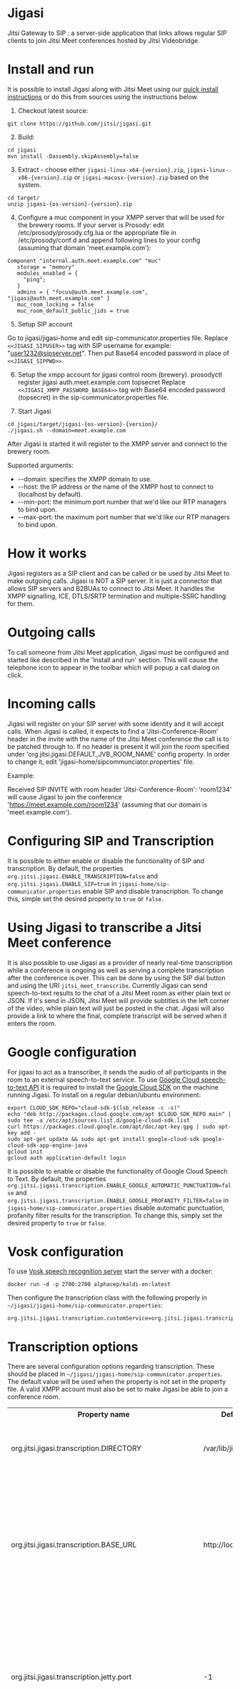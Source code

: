 Jigasi
======

Jitsi Gateway to SIP : a server-side application that links allows regular SIP clients to join Jitsi Meet conferences hosted by Jitsi Videobridge.

Install and run
============

It is possible to install Jigasi along with Jitsi Meet using our [quick install instructions] or do this from sources using the instructions below.

[quick install instructions]: https://github.com/jitsi/jitsi-meet/blob/master/doc/quick-install.md

1. Checkout latest source:
 
 ```
 git clone https://github.com/jitsi/jigasi.git
 ```
2. Build:

 ```
 cd jigasi
 mvn install -Dassembly.skipAssembly=false
 ```

3. Extract - choose either `jigasi-linux-x64-{version}.zip`, `jigasi-linux-x86-{version}.zip` or `jigasi-macosx-{version}.zip` based on the system.

 ```
 cd target/
 unzip jigasi-{os-version}-{version}.zip
 ```

4. Configure a muc component in your XMPP server that will be used for the brewery rooms. If your server is Prosody: edit /etc/prosody/prosody.cfg.lua or the appropriate file in /etc/prosody/conf.d and append following lines to your config (assuming that domain 'meet.example.com'):

 ```
Component "internal.auth.meet.example.com" "muc"
    storage = "memory"
    modules_enabled = {
      "ping";
    }
    admins = { "focus@auth.meet.example.com", "jigasi@auth.meet.example.com" }
    muc_room_locking = false
    muc_room_default_public_jids = true 
 ```

5. Setup SIP account

 Go to jigasi/jigasi-home and edit sip-communicator.properties file. Replace ```<<JIGASI_SIPUSER>>``` tag with SIP username for example: "user1232@sipserver.net". Then put Base64 encoded password in place of ```<<JIGASI_SIPPWD>>```.

6. Setup the xmpp account for jigasi control room (brewery).
    prosodyctl register jigasi auth.meet.example.com topsecret
    Replace ```<<JIGASI_XMPP_PASSWORD_BASE64>>``` tag with Base64 encoded password (topsecret) in the sip-communicator.properties file.

6. Start Jigasi
 
 ```
 cd jigasi/target/jigasi-{os-version}-{version}/
 ./jigasi.sh --domain=meet.example.com
 ```
After Jigasi is started it will register to the XMPP server and connect to the brewery room.

Supported arguments:
 * --domain: specifies the XMPP domain to use.
 * --host: the IP address or the name of the XMPP host to connect to (localhost by default).
 * --min-port: the minimum port number that we'd like our RTP managers to bind upon.
 * --max-port: the maximum port number that we'd like our RTP managers to bind upon.

How it works
============

Jigasi registers as a SIP client and can be called or be used by Jitsi Meet to make outgoing calls. Jigasi is NOT a SIP server. It is just a connector that allows SIP servers and B2BUAs to connect to Jitsi Meet. It handles the XMPP signalling, ICE, DTLS/SRTP termination and multiple-SSRC handling for them.

Outgoing calls
==============

To call someone from Jitsi Meet application, Jigasi must be configured and started like described in the 'Install and run' section. This will cause the telephone icon to appear in the toolbar which will popup a call dialog on click.

Incoming calls
==============

Jigasi will register on your SIP server with some identity and it will accept calls. When Jigasi is called, it expects to find a 'Jitsi-Conference-Room' header in the invite with the name of the Jitsi Meet conference the call is to be patched through to. If no header is present it will join the room specified under 'org.jitsi.jigasi.DEFAULT_JVB_ROOM_NAME' config property. In order to change it, edit 'jigasi-home/sipcommunciator.properties' file.

Example:

Received SIP INVITE with room header 'Jitsi-Conference-Room': 'room1234' will cause Jigasi to join the conference 'https://meet.example.com/room1234' (assuming that our domain is 'meet.example.com').

Configuring SIP and Transcription
=======================================

It is possible to either enable or disable the functionality of SIP and 
transcription. By default, the properties 
`org.jitsi.jigasi.ENABLE_TRANSCRIPTION=false` 
and 
`org.jitsi.jigasi.ENABLE_SIP=true` 
in
`jigasi-home/sip-communicator.properties` 
enable SIP and disable transcription. To change this, simple set the desired
property to `true` or `false`.


Using Jigasi to transcribe a Jitsi Meet conference
==================================================

It is also possible to use Jigasi as a provider of nearly real-time transcription
while a conference is ongoing as well as serving a complete transcription
after the conference is over. This can be done by using the SIP dial button and 
using the URI `jitsi_meet_transcribe`. 
Currently Jigasi can send speech-to-text results to
the chat of a Jitsi Meet room as either plain text or JSON. If it's send in JSON,
Jitsi Meet will provide subtitles in the left corner of the video, while plain text
will just be posted in the chat. Jigasi will also provide a link to where the final, 
complete transcript will be served when it enters the room.

Google configuration
====================

For jigasi to act as a transcriber, it sends the audio of all participants in the
room to an external speech-to-text service. To use [Google Cloud speech-to-text API](https://cloud.google.com/speech/)
it is required to install the [Google Cloud SDK](https://cloud.google.com/sdk/docs/)
on the machine running Jigasi. To install on a regular debian/ubuntu environment:

```
export CLOUD_SDK_REPO="cloud-sdk-$(lsb_release -c -s)"
echo "deb http://packages.cloud.google.com/apt $CLOUD_SDK_REPO main" | sudo tee -a /etc/apt/sources.list.d/google-cloud-sdk.list
curl https://packages.cloud.google.com/apt/doc/apt-key.gpg | sudo apt-key add -
sudo apt-get update && sudo apt-get install google-cloud-sdk google-cloud-sdk-app-engine-java
gcloud init
gcloud auth application-default login
```
It is possible to enable or disable the functionality of Google Cloud Speech to Text.
By default, the properties
`org.jitsi.jigasi.transcription.ENABLE_GOOGLE_AUTOMATIC_PUNCTUATION=false`
and
`org.jitsi.jigasi.transcription.ENABLE_GOOGLE_PROFANITY_FILTER=false`
in
`jigasi-home/sip-communicator.properties`
disable automatic punctuation, profanity filter results for the transcription.
To change this, simply set the desired property to `true` or `false`.

Vosk configuration
==================

To use [Vosk speech recognition server](https://github.com/alphacep/vosk-server)
start the server with a docker:

```
docker run -d -p 2700:2700 alphacep/kaldi-en:latest
```

Then configure the transcription class with the following properly in `~/jigasi/jigasi-home/sip-communicator.properties`:

```
org.jitsi.jigasi.transcription.customService=org.jitsi.jigasi.transcription.VoskTranscriptionService
```

Transcription options
=====================

There are several configuration options regarding transcription. These should
be placed in `~/jigasi/jigasi-home/sip-communicator.properties`. The default 
value will be used when the property is not set in the property file. A valid 
XMPP account must also be set to make Jigasi be able to join a conference room.
<table>
    <tr>
        <th>Property name</th>
        <th>Default value</th>
        <th>Description</th>
    </tr>
    <tr>
        <td>org.jitsi.jigasi.transcription.DIRECTORY</td>
        <td>/var/lib/jigasi/transcripts</td>
        <td>The folder which will be used to store and serve the final 
            transcripts.</td>
    </tr>
    <tr>
        <td>org.jitsi.jigasi.transcription.BASE_URL</td>
        <td>http://localhost/</td>
        <td>The base URL which will be used to serve the final transcripts. 
            The URL used to serve a transcript will be this base appended by the
            filename of the transcript.</td>
    </tr>
    <tr>
        <td>org.jitsi.jigasi.transcription.jetty.port</td>
        <td>-1</td>
        <td>The port which will be used to serve the final transcripts. Its 
            default value is -1, which means the Jetty instance serving the 
            transcript files is turned off.</td>
    </tr>
    <tr>
        <td>org.jitsi.jigasi.transcription.ADVERTISE_URL</td>
        <td>false</td>
        <td>Whether or not to advertise the URL which will serve the final 
            transcript when Jigasi joins the room.</td>
    </tr>
    <tr>
        <td>org.jitsi.jigasi.transcription.SAVE_JSON</td>
        <td>false</td>
        <td>Whether or not to save the final transcript in JSON. Note that this
            format is not very human readable.</td>
    </tr>
    <tr>
        <td>org.jitsi.jigasi.transcription.SAVE_TXT</td>
        <td>true</td>
        <td>Whether or not to save the final transcript in plain text.</td>
    </tr>
    <tr>
        <td>org.jitsi.jigasi.transcription.SEND_JSON</td>
        <td>true</td>
        <td>Whether or not to send results, when they come in, to the chatroom 
            in JSON. Note that this will result in subtitles being shown.</td>
    </tr>
    <tr>
        <td>org.jitsi.jigasi.transcription.SEND_TXT</td>
        <td>false</td>
        <td>Whether or not to send results, when they come in, to the chatroom 
            in plain text. Note that this will result in the chat being somewhat
            spammed.</td>
    </tr>
    <tr>
        <td>org.jitsi.jigasi.transcription.ENABLE_INTERIM_RESULTS</td>
        <td>false</td>
        <td>Whether or not to send interim non-final results. Note that interim results should be handled so that no repeated transcriptions are displayed to the user.</td>
    </tr>
</table>

Call control MUCs (brewery)
=======================================

For outgoing calls jigasi by default configures using a control room called brewery(XMPP MUC).
To configure using MUCs you need to add an XMPP account that will be used to 
connect to the XMPP server and add the property 
`org.jitsi.jigasi.BREWERY_ENABLED=true`.
Here are example XMPP account properties:
```
net.java.sip.communicator.impl.protocol.jabber.acc-xmpp-1=acc-xmpp-1
net.java.sip.communicator.impl.protocol.jabber.acc-xmpp-1.ACCOUNT_UID=Jabber:jigasi@auth.meet.example.com
net.java.sip.communicator.impl.protocol.jabber.acc-xmpp-1.USER_ID=jigasi@auth.meet.example.com
net.java.sip.communicator.impl.protocol.jabber.acc-xmpp-1.IS_SERVER_OVERRIDDEN=true
net.java.sip.communicator.impl.protocol.jabber.acc-xmpp-1.SERVER_ADDRESS=<xmpp_server_ip_address>
net.java.sip.communicator.impl.protocol.jabber.acc-xmpp-1.SERVER_PORT=5222
#net.java.sip.communicator.impl.protocol.jabber.acc-xmpp-1.BOSH_URL=https://xmpp_server_ip_address/http-bind
net.java.sip.communicator.impl.protocol.jabber.acc-xmpp-1.ALLOW_NON_SECURE=true
#base64 AES keyLength:256 or 128
net.java.sip.communicator.impl.protocol.jabber.acc-xmpp-1.PASSWORD=<xmpp_account_password>
net.java.sip.communicator.impl.protocol.jabber.acc-xmpp-1.AUTO_GENERATE_RESOURCE=true
net.java.sip.communicator.impl.protocol.jabber.acc-xmpp-1.RESOURCE_PRIORITY=30
net.java.sip.communicator.impl.protocol.jabber.acc-xmpp-1.KEEP_ALIVE_METHOD=XEP-0199
net.java.sip.communicator.impl.protocol.jabber.acc-xmpp-1.KEEP_ALIVE_INTERVAL=30
net.java.sip.communicator.impl.protocol.jabber.acc-xmpp-1.CALLING_DISABLED=true
net.java.sip.communicator.impl.protocol.jabber.acc-xmpp-1.JINGLE_NODES_ENABLED=false
net.java.sip.communicator.impl.protocol.jabber.acc-xmpp-1.IS_CARBON_DISABLED=true
net.java.sip.communicator.impl.protocol.jabber.acc-xmpp-1.DEFAULT_ENCRYPTION=true
net.java.sip.communicator.impl.protocol.jabber.acc-xmpp-1.IS_USE_ICE=true
net.java.sip.communicator.impl.protocol.jabber.acc-xmpp-1.IS_ACCOUNT_DISABLED=false
net.java.sip.communicator.impl.protocol.jabber.acc-xmpp-1.IS_PREFERRED_PROTOCOL=false
net.java.sip.communicator.impl.protocol.jabber.acc-xmpp-1.AUTO_DISCOVER_JINGLE_NODES=false
net.java.sip.communicator.impl.protocol.jabber.acc-xmpp-1.PROTOCOL=Jabber
net.java.sip.communicator.impl.protocol.jabber.acc-xmpp-1.IS_USE_UPNP=false
net.java.sip.communicator.impl.protocol.jabber.acc-xmpp-1.IM_DISABLED=true
net.java.sip.communicator.impl.protocol.jabber.acc-xmpp-1.SERVER_STORED_INFO_DISABLED=true
net.java.sip.communicator.impl.protocol.jabber.acc-xmpp-1.IS_FILE_TRANSFER_DISABLED=true
net.java.sip.communicator.impl.protocol.jabber.acc-xmpp-1.USE_DEFAULT_STUN_SERVER=true
net.java.sip.communicator.impl.protocol.jabber.acc-xmpp-1.ENCRYPTION_PROTOCOL.DTLS-SRTP=0
net.java.sip.communicator.impl.protocol.jabber.acc-xmpp-1.ENCRYPTION_PROTOCOL_STATUS.DTLS-SRTP=true
net.java.sip.communicator.impl.protocol.jabber.acc-xmpp-1.OVERRIDE_ENCODINGS=true
net.java.sip.communicator.impl.protocol.jabber.acc-xmpp-1.Encodings.G722/8000=0
net.java.sip.communicator.impl.protocol.jabber.acc-xmpp-1.Encodings.GSM/8000=0
net.java.sip.communicator.impl.protocol.jabber.acc-xmpp-1.Encodings.H263-1998/90000=0
net.java.sip.communicator.impl.protocol.jabber.acc-xmpp-1.Encodings.H264/90000=0
net.java.sip.communicator.impl.protocol.jabber.acc-xmpp-1.Encodings.PCMA/8000=0
net.java.sip.communicator.impl.protocol.jabber.acc-xmpp-1.Encodings.PCMU/8000=0
net.java.sip.communicator.impl.protocol.jabber.acc-xmpp-1.Encodings.SILK/12000=0
net.java.sip.communicator.impl.protocol.jabber.acc-xmpp-1.Encodings.SILK/16000=0
net.java.sip.communicator.impl.protocol.jabber.acc-xmpp-1.Encodings.SILK/24000=0
net.java.sip.communicator.impl.protocol.jabber.acc-xmpp-1.Encodings.SILK/8000=0
net.java.sip.communicator.impl.protocol.jabber.acc-xmpp-1.Encodings.VP8/90000=0
net.java.sip.communicator.impl.protocol.jabber.acc-xmpp-1.Encodings.iLBC/8000=0
net.java.sip.communicator.impl.protocol.jabber.acc-xmpp-1.Encodings.opus/48000=0
net.java.sip.communicator.impl.protocol.jabber.acc-xmpp-1.Encodings.speex/16000=0
net.java.sip.communicator.impl.protocol.jabber.acc-xmpp-1.Encodings.speex/32000=0
net.java.sip.communicator.impl.protocol.jabber.acc-xmpp-1.Encodings.speex/8000=0
net.java.sip.communicator.impl.protocol.jabber.acc-xmpp-1.BOSH_URL_PATTERN=https://{host}{subdomain}/http-bind?room={roomName}
net.java.sip.communicator.impl.protocol.jabber.acc-xmpp-1.DOMAIN_BASE=meet.example.com
net.java.sip.communicator.impl.protocol.jabber.acc-xmpp-1.BREWERY=JigasiBrewery@internal.auth.meet.example.com

```
The property `BOSH_URL_PATTERN` is the bosh URL that will be used from jigasi 
when a call on this account is received.

The value of `BREWERY` is the name of the brewery room where jigasi will connect.
That room needs to be configured in jicofo with the following property:
`org.jitsi.jicofo.jigasi.BREWERY=JigasiBrewery@internal.auth.meet.example.com` or in the new jicofo config:
`hocon -f /etc/jitsi/jicofo/jicofo.conf set jicofo.jigasi.brewery-jid '"JigasiBrewery@internal.auth.meet.example.com"'`
Where prosody needs to have a registered muc component: `internal.auth.meet.example.com`.

You can configure and per XMPP account callstats account, a jigasi instance can 
serve several deployments/domains:
```
net.java.sip.communicator.impl.protocol.jabber.acc-xmpp-1.CallStats.appId=...
net.java.sip.communicator.impl.protocol.jabber.acc-xmpp-1.CallStats.keyId=...
net.java.sip.communicator.impl.protocol.jabber.acc-xmpp-1.CallStats.keyPath=/etc/jitsi/jigasi/ecpriv.jwk
net.java.sip.communicator.impl.protocol.jabber.acc-xmpp-1.CallStats.conferenceIDPrefix=meet.example.com
net.java.sip.communicator.impl.protocol.jabber.acc-xmpp-1.CallStats.jigasiId=<id-of-this-instance-visible-in-callstats>
net.java.sip.communicator.impl.protocol.jabber.acc-xmpp-1.CallStats.STATISTICS_INTERVAL=60000
``` 

The configuration for the XMPP control MUCs that jigasi uses can be modified at 
run time using REST calls to `/configure/`.

# Adding an XMPP control MUC
A new XMPP control MUC can be added by posting a JSON which contains its configuration to `/configure/call-control-muc/add`:
```
{
  "id": "acc-xmpp-1",
  "ACCOUNT_UID":"Jabber:jigasi@auth.meet.example.com@meet.example.com",
  "USER_ID":"jigasi@auth.meet.example.com",
  "IS_SERVER_OVERRIDDEN":"true",
  .....
}
```

If a configuration with the specified ID already exists, the request will 
succeed (return 200), but the configuration will NOT be updated. If you need to 
update an existing configuration, you need to remove it first and then re-add it.

# Removing an XMPP control MUC.
An XMPP control MUC can be removed by posting a JSON which contains its ID 
to `/configure/call-control-muc/remove`:
```
{
  "id": "acc-xmpp-1"
}
```

The request will be successful (return 200) as long as the format of the JSON is 
as expected, and the connection was found and removed.
